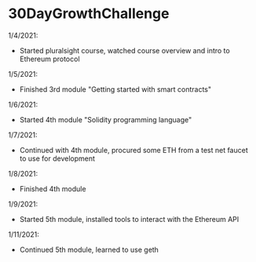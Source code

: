 # 30DayGrowthChallenge

1/4/2021:
- Started pluralsight course, watched course overview and intro to Ethereum protocol

1/5/2021:
- Finished 3rd module "Getting started with smart contracts"

1/6/2021:
- Started 4th module "Solidity programming language"

1/7/2021:
- Continued with 4th module, procured some ETH from a test net faucet to use for development

1/8/2021:
- Finished 4th module 

1/9/2021:
- Started 5th module, installed tools to interact with the Ethereum API

1/11/2021:
- Continued 5th module, learned to use geth

